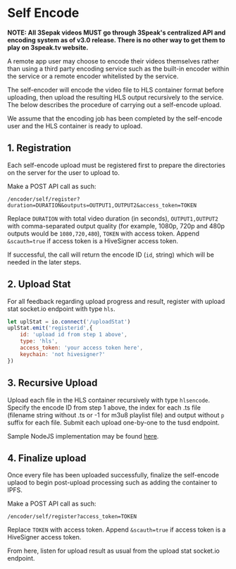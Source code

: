 # Self Encode

**NOTE: All 3Sepak videos MUST go through 3Speak's centralized API and encoding system as of v3.0 release. There is no other way to get them to play on 3speak.tv website.**

A remote app user may choose to encode their videos themselves rather than using a third party encoding service such as the built-in encoder within the service or a remote encoder whitelisted by the service.

The self-encoder will encode the video file to HLS container format before uploading, then upload the resulting HLS output recursively to the service. The below describes the procedure of carrying out a self-encode upload.

We assume that the encoding job has been completed by the self-encode user and the HLS container is ready to upload.

## 1. Registration

Each self-encode upload must be registered first to prepare the directories on the server for the user to upload to.

Make a POST API call as such:
```
/encoder/self/register?duration=DURATION&outputs=OUTPUT1,OUTPUT2&access_token=TOKEN
```

Replace `DURATION` with total video duration (in seconds), `OUTPUT1,OUTPUT2` with comma-separated output quality (for example, 1080p, 720p and 480p outputs would be `1080,720,480`), `TOKEN` with access token. Append `&scauth=true` if access token is a HiveSigner access token.

If successful, the call will return the encode ID (`id`, string) which will be needed in the later steps.

## 2. Upload Stat

For all feedback regarding upload progress and result, register with upload stat socket.io endpoint with type `hls`.

```js
let uplStat = io.connect('/uploadStat')
uplStat.emit('registerid',{
    id: 'upload id from step 1 above',
    type: 'hls',
    access_token: 'your access token here',
    keychain: 'not hivesigner?'
})
```

## 3. Recursive Upload

Upload each file in the HLS container recursively with type `hlsencode`. Specify the encode ID from step 1 above, the index for each .ts file (filename string without .ts or -1 for m3u8 playlist file) and output without `p` suffix for each file. Submit each upload one-by-one to the tusd endpoint.

Sample NodeJS implementation may be found [here](https://github.com/oneloveipfs/ipfsVideoUploader/blob/master/src/selfEncoderUpload.js).

## 4. Finalize upload

Once every file has been uploaded successfully, finalize the self-encode uplaod to begin post-upload processing such as adding the container to IPFS.

Make a POST API call as such:
```
/encoder/self/register?access_token=TOKEN
```
Replace `TOKEN` with access token. Append `&scauth=true` if access token is a HiveSigner access token.

From here, listen for upload result as usual from the upload stat socket.io endpoint.